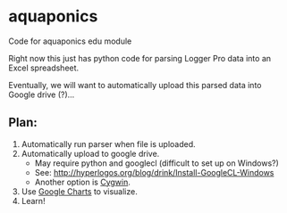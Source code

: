 # aquaponics
Code for aquaponics edu module

Right now this just has python code for parsing Logger Pro data into an Excel spreadsheet.

Eventually, we will want to automatically upload this parsed data into Google drive (?)...

## Plan:

1. Automatically run parser when file is uploaded.
2. Automatically upload to google drive.
    - May require python and googlecl (difficult to set up on Windows?)
    - See: http://hyperlogos.org/blog/drink/Install-GoogleCL-Windows
    - Another option is [Cygwin](https://cygwin.com/).
3. Use [Google Charts](https://developers.google.com/chart/) to visualize.
4. Learn!
